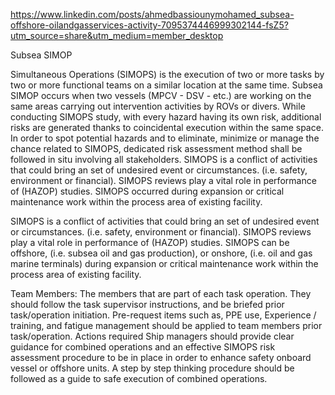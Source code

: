 https://www.linkedin.com/posts/ahmedbassiounymohamed_subsea-offshore-oilandgasservices-activity-7095374446999302144-fsZ5?utm_source=share&utm_medium=member_desktop

Subsea SIMOP

Simultaneous Operations (SIMOPS) is the execution of two or more tasks by two or more functional teams on a similar location at the same time.
Subsea SIMOP occurs when two vessels (MPCV - DSV - etc.) are working on the same areas carrying out intervention activities by ROVs or divers.
While conducting SIMOPS study, with every hazard having its own risk, additional risks are generated thanks to coincidental execution within the same space. In order to spot potential hazards and to eliminate, minimize or manage the chance related to SIMOPS, dedicated risk assessment method shall be followed in situ involving all stakeholders.
SIMOPS is a conflict of activities that could bring an set of undesired event or circumstances. (i.e. safety, environment or financial). SIMOPS reviews play a vital role in performance of (HAZOP) studies.
SIMOPS occurred during expansion or critical maintenance work within the process area of existing facility.

SIMOPS is a conflict of activities that could bring an set of undesired event or circumstances. (i.e. safety, environment or financial). SIMOPS reviews play a vital role in performance of (HAZOP) studies.
SIMOPS can be offshore, (i.e. subsea oil and gas production), or onshore, (i.e. oil and gas marine terminals) during expansion or critical maintenance work within the process area of existing facility.

Team Members: The members that are part of each task operation. They should follow the task supervisor instructions, and be briefed prior task/operation initiation. Pre-request items such as, PPE use, Experience / training, and fatigue management should be applied to team members prior task/operation.
Actions required
Ship managers should provide clear guidance for combined operations and an effective SIMOPS risk assessment procedure to be in place in order to enhance safety onboard vessel or offshore units. A step by step thinking procedure should be followed as a guide to safe execution of combined operations.
